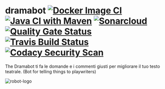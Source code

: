 # dramabot [![Docker Image CI](https://github.com/theyellow/dramabot/actions/workflows/docker-image.yml/badge.svg)](https://github.com/theyellow/dramabot/actions/workflows/docker-image.yml) [![Java CI with Maven](https://github.com/theyellow/dramabot/actions/workflows/maven.yml/badge.svg)](https://github.com/theyellow/dramabot/actions/workflows/maven.yml) [![Sonarcloud](https://github.com/theyellow/dramabot/actions/workflows/build.yml/badge.svg)](https://github.com/theyellow/dramabot/actions/workflows/build.yml) [![Quality Gate Status](https://sonarcloud.io/api/project_badges/measure?project=dramabot&metric=alert_status)](https://sonarcloud.io/dashboard?id=dramabot) [![Travis Build Status](https://travis-ci.com/theyellow/dramabot.svg?branch=main)](https://travis-ci.com/theyellow/dramabot) [![Codacy Security Scan](https://github.com/theyellow/dramabot/actions/workflows/codacy-analysis.yml/badge.svg)](https://github.com/theyellow/dramabot/actions/workflows/codacy-analysis.yml)

The Dramabot ti fa le domande e i commenti giusti per migliorare il tuo testo teatrale. (Bot for telling things to playwriters)

![robot-logo](https://user-images.githubusercontent.com/1415081/110215270-16ade500-7ea9-11eb-8c51-c0768450705d.png)
